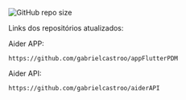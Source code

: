 ![GitHub repo size](https://img.shields.io/github/repo-size/gabriel-dev-iesb/trabalho_pi3?style=flat-square)

Links dos repositórios atualizados:

Aider APP:

```
https://github.com/gabrielcastroo/appFlutterPDM
```

Aider API:

```
https://github.com/gabrielcastroo/aiderAPI
```
